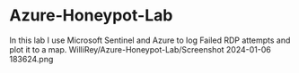 # Azure-Honeypot-Lab
In this lab I use Microsoft Sentinel and Azure to log Failed RDP attempts and plot it to a map. 
WilliRey/Azure-Honeypot-Lab/Screenshot 2024-01-06 183624.png